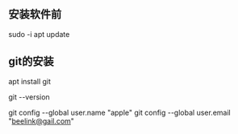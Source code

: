 
## 安装软件前
sudo -i 
apt update

## git的安装
apt install git 

git --version

git config --global user.name "apple"
git config --global user.email "beelink@gail.com"